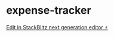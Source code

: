 # expense-tracker

[Edit in StackBlitz next generation editor ⚡️](https://stackblitz.com/~/github.com/Asad-013/expense-tracker)